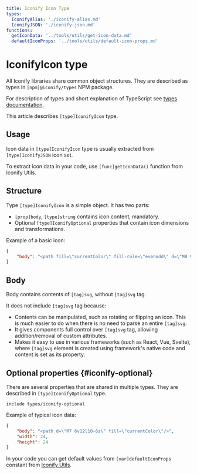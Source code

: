 ```yaml
title: Iconify Icon Type
types:
  IconifyAlias: './iconify-alias.md'
  IconifyJSON: './iconify-json.md'
functions:
  getIconData: '../tools/utils/get-icon-data.md'
  defaultIconProps: '../tools/utils/default-icon-props.md'
```

# IconifyIcon type

All Iconify libraries share common object structures. They are described as types in `[npm]@iconify/types` NPM package.

For description of types and short explanation of TypeScript see [types documentation](./index.md).

This article describes `[type]IconifyIcon` type.

## Usage

Icon data in `[type]IconifyIcon` type is usually extracted from `[type]IconifyJSON` icon set.

To extract icon data in your code, use `[func]getIconData()` function from Iconify Utils.

## Structure

Type `[type]IconifyIcon` is a simple object. It has two parts:

- `[prop]body`, `[type]string` contains icon content, mandatory.
- Optional `[type]IconifyOptional` properties that contain icon dimensions and transformations.

Example of a basic icon:

```json
{
	"body": "<path fill=\"currentColor\" fill-rule=\"evenodd\" d=\"M8 9.5a1.5 1.5 0 1 0 0-3a1.5 1.5 0 0 0 0 3z\"/>"
}
```

## Body

Body contains contents of `[tag]svg`, without `[tag]svg` tag.

It does not include `[tag]svg` tag because:

- Contents can be manipulated, such as rotating or flipping an icon. This is much easier to do when there is no need to parse an entire `[tag]svg`.
- It gives components full control over `[tag]svg` tag, allowing addition/removal of custom attributes.
- Makes it easy to use in various frameworks (such as React, Vue, Svelte), where `[tag]svg` element is created using framework's native code and content is set as its property.

## Optional properties {#iconify-optional}

There are several properties that are shared in multiple types. They are described in `[type]IconifyOptional` type.

`include types/iconify-optional`

Example of typical icon data:

```json
{
	"body": "<path d=\"M7 6v12l10-6z\" fill=\"currentColor\"/>",
	"width": 24,
	"height": 24
}
```

In your code you can get default values from `[var]defaultIconProps` constant from [Iconify Utils](../tools/utils/index.md).
